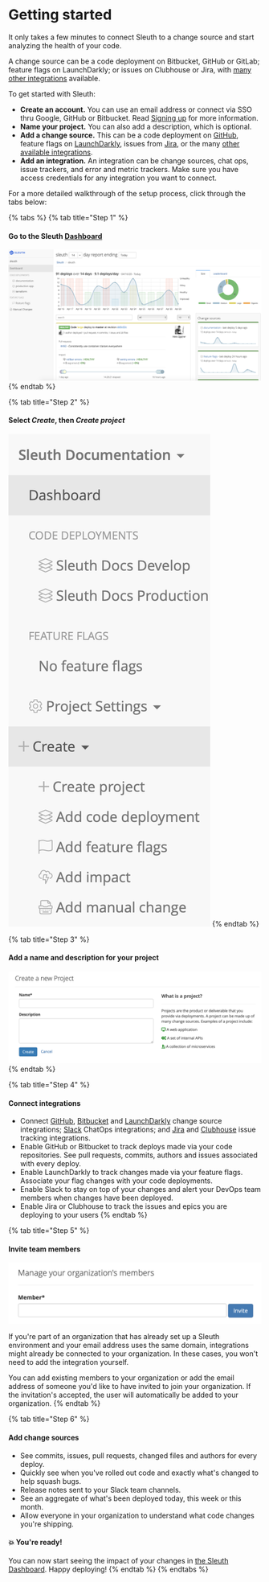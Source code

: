 # Getting started

It only takes a few minutes to connect Sleuth to a change source and start analyzing the health of your code. 

A change source can be a code deployment on Bitbucket, GitHub or GitLab; feature flags on LaunchDarkly; or issues on Clubhouse or Jira, with [many other integrations](integrations-1/about-integrations....md) available. 

To get started with Sleuth: 

* **Create an account.** You can use an email address or connect via SSO thru Google, GitHub or Bitbucket. Read [Signing up](getting-started.md) for more information. 
* **Name your project.** You can also add a description, which is optional. 
* **Add a change source.** This can be a code deployment on [GitHub](integrations-1/change-sources/code-deployment/github.md), feature flags on [LaunchDarkly](integrations-1/change-sources/feature-flags/launchdarkly.md), issues from [Jira](integrations-1/issue-trackers/jira.md), or the many [other available integrations](integrations-1/about-integrations....md). 
* **Add an integration.** An integration can be change sources, chat ops, issue trackers, and error and metric trackers. Make sure you have access credentials for any integration you want to connect.  

For a more detailed walkthrough of the setup process, click through the tabs below: 

{% tabs %}
{% tab title="Step 1" %}
#### Go to the Sleuth [Dashboard](dashboard/)

![](.gitbook/assets/screen-shot-2020-04-29-at-2.17.48-pm.png)
{% endtab %}

{% tab title="Step 2" %}
#### Select _**Create**_, then _**Create project**_

![](.gitbook/assets/create-project.png)
{% endtab %}

{% tab title="Step 3" %}
#### Add a name and description for your project

![](.gitbook/assets/create-new-project%20%281%29.png)
{% endtab %}

{% tab title="Step 4" %}
#### Connect integrations

* Connect [GitHub](integrations-1/change-sources/code-deployment/github.md), [Bitbucket](integrations-1/change-sources/code-deployment/bitbucket.md) and [LaunchDarkly](integrations-1/change-sources/feature-flags/launchdarkly.md) change source integrations; [Slack](integrations-1/chat-ops/slack.md) ChatOps integrations; and [Jira](integrations-1/issue-trackers/jira.md) and [Clubhouse](integrations-1/issue-trackers/clubhouse.md) issue tracking integrations. 
* Enable GitHub or Bitbucket to track deploys made via your code repositories. See pull requests, commits, authors and issues associated with every deploy.
* Enable LaunchDarkly to track changes made via your feature flags. Associate your flag changes with your code deployments.
* Enable Slack to stay on top of your changes and alert your DevOps team members when changes have been deployed.
* Enable Jira or Clubhouse to track the issues and epics you are deploying to your users
{% endtab %}

{% tab title="Step 5" %}
#### Invite team members

![](.gitbook/assets/invite-team-members.png)

If you're part of an organization that has already set up a Sleuth environment and your email address uses the same domain, integrations might already be connected to your organization. In these cases, you won't need to add the integration yourself. 

You can add existing members to your organization or add the email address of someone you'd like to have invited to join your organization. If the invitation's accepted, the user will automatically be added to your organization. 
{% endtab %}

{% tab title="Step 6" %}
#### Add change sources

* See commits, issues, pull requests, changed files and authors for every deploy.
* Quickly see when you've rolled out code and exactly what's changed to help squash bugs.
* Release notes sent to your Slack team channels.
* See an aggregate of what's been deployed today, this week or this month.
* Allow everyone in your organization to understand what code changes you're shipping.

#### 💥 You're ready! 

You can now start seeing the impact of your changes in [the Sleuth Dashboard](dashboard/). Happy deploying! 
{% endtab %}
{% endtabs %}



